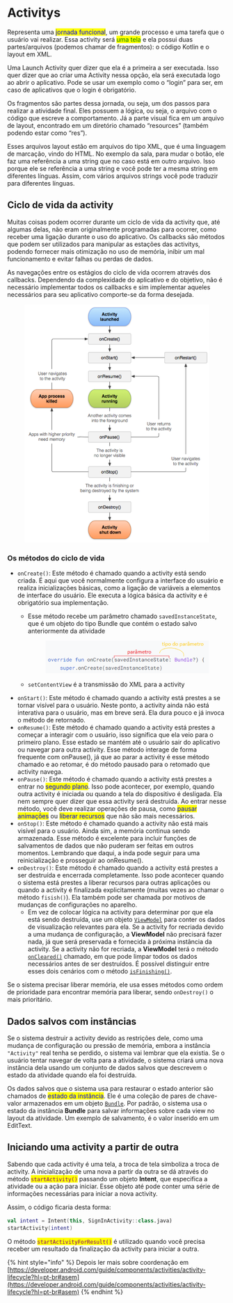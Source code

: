 # Activitys

Representa uma <mark style="color:blue;">jornada funcional</mark>, um grande processo e uma tarefa que o usuário vai realizar. Essa activity será <mark style="color:green;">uma tela</mark> e ela possui duas partes/arquivos (podemos chamar de fragmentos): o código Kotlin e o layout em XML.

Uma Launch Activity quer dizer que ela é a primeira a ser executada. Isso quer dizer que ao criar uma Activity nessa opção, ela será executada logo ao abrir o aplicativo. Pode se usar um exemplo como o “login” para ser, em caso de aplicativos que o login é obrigatório.

Os fragmentos são partes dessa jornada, ou seja, um dos passos para realizar a atividade final. Eles possuem a lógica, ou seja, o arquivo com o código que escreve a comportamento. Já a parte visual fica em um arquivo de layout, encontrado em um diretório chamado “resources” (também podendo estar como “res”).

Esses arquivos layout estão em arquivos do tipo XML, que é uma linguagem de marcação, vindo do HTML. No exemplo da sala, para mudar o botão, ele faz uma referência a uma string que no caso está em outro arquivo. Isso porque ele se referência a uma string e você pode ter a mesma string em diferentes línguas. Assim, com vários arquivos strings você pode traduzir para diferentes línguas.



## Ciclo de vida da activity

Muitas coisas podem ocorrer durante um ciclo de vida da activity que, até algumas delas, não eram originalmente programadas para ocorrer, como receber uma ligação durante o uso do aplicativo. Os callbacks são métodos que podem ser utilizados para manipular as estações das activitys, podendo fornecer mais otimização no uso de memória, inibir um mal funcionamento e evitar falhas ou perdas de dados.

As navegações entre os estágios do ciclo de vida ocorrem através dos callbacks. Dependendo da complexidade do aplicativo e do objetivo, não é necessário implementar todos os callbacks e sim implementar aqueles necessários para seu aplicativo comporte-se da forma desejada.

<figure><img src="../../../.gitbook/assets/ciclo de vida de activity.png" alt=""><figcaption></figcaption></figure>



### Os métodos do ciclo de vida

* `onCreate()`: Este método é chamado quando a activity está sendo criada. É aqui que você normalmente configura a interface do usuário e realiza inicializações básicas, como a ligação de variáveis a elementos de interface do usuário. Ele executa a lógica básica da activity e é obrigatório sua implementação.
  *   Esse método recebe um parâmetro chamado `savedInstanceState`, que é um objeto do tipo Bundle que contém o estado salvo anteriormente da atividade

      <figure><img src="../../../.gitbook/assets/parametro no ciclo de vida onCreate.png" alt=""><figcaption></figcaption></figure>
  * `setContentView` é a transmissão do XML para a activity
* `onStart()`: Este método é chamado quando a activity está prestes a se tornar visível para o usuário. Neste ponto, a activity ainda não está interativa para o usuário, mas em breve será. Ela dura pouco e já invoca o método de retornado.
* `onResume()`: Este método é chamado quando a activity está prestes a começar a interagir com o usuário, isso significa que ela veio para o primeiro plano. Esse estado se mantém até o usuário sair do aplicativo ou navegar para outra activity. Esse método interage de forma frequente com onPause(), já que ao parar a activity é esse método chamado e ao retomar, é do método pausado para o retomado que activity navega.
* `onPause()`: Este método é chamado quando a activity está prestes a entrar no <mark style="color:blue;">segundo plano</mark>. Isso pode acontecer, por exemplo, quando outra activity é iniciada ou quando a tela do dispositivo é desligada. Ela nem sempre quer dizer que essa activity será destruída. Ao entrar nesse método, você deve realizar operações de pausa, como <mark style="color:blue;">pausar animações</mark> ou <mark style="color:blue;">liberar recursos</mark> que não são mais necessários.
* `onStop()`: Este método é chamado quando a activity não está mais visível para o usuário. Ainda sim, a memória continua sendo armazenada. Esse método é excelente para incluir funções de salvamentos de dados que não puderam ser feitas em outros momentos. Lembrando que daqui, a inda pode seguir para uma reinicialização e prosseguir ao onResume().
* `onDestroy()`: Este método é chamado quando a activity está prestes a ser destruída e encerrada completamente. Isso pode acontecer quando o sistema está prestes a liberar recursos para outras aplicações ou quando a activity é finalizada explicitamente (muitas vezes ao chamar o método `fisish()`). Ela também pode ser chamada por motivos de mudanças de configurações no aparelho.&#x20;
  * Em vez de colocar lógica na activity para determinar por que ela está sendo destruída, use um objeto [`ViewModel`](https://developer.android.com/reference/androidx/lifecycle/ViewModel?hl=pt-br) para conter os dados de visualização relevantes para ela. Se a activity for recriada devido a uma mudança de configuração, a **ViewModel** não precisará fazer nada, já que será preservada e fornecida à próxima instância da activity. Se a activity não for recriada, a **ViewModel** terá o método [`onCleared()`](https://developer.android.com/reference/androidx/lifecycle/ViewModel?hl=pt-br#onCleared\(\)) chamado, em que pode limpar todos os dados necessários antes de ser destruídos. É possível distinguir entre esses dois cenários com o método [`isFinishing()`](https://developer.android.com/reference/android/app/Activity?hl=pt-br#isFinishing\(\)).

Se o sistema precisar liberar memória, ele usa esses métodos como ordem de prioridade para encontrar memória para liberar, sendo `onDestroy()` o mais prioritário.



## Dados salvos com instâncias

Se o sistema destruir a activity devido as restrições dele, como uma mudança de configuração ou pressão de memória, embora a instância `"Activity"` real tenha se perdido, o sistema vai lembrar que ela existia. Se o usuário tentar navegar de volta para a atividade, o sistema criará uma nova instância dela usando um conjunto de dados salvos que descrevem o estado da atividade quando ela foi destruída.

Os dados salvos que o sistema usa para restaurar o estado anterior são chamados de <mark style="color:blue;">estado da instância</mark>. Ele é uma coleção de pares de chave-valor armazenados em um objeto [`Bundle`](https://developer.android.com/reference/android/os/Bundle?hl=pt-br). Por padrão, o sistema usa o estado da instância **Bundle** para salvar informações sobre cada view no layout da atividade. Um exemplo de salvamento, é o valor inserido em um EditText.



## Iniciando uma activity a partir de outra

Sabendo que cada activity é uma tela, a troca de tela simboliza a troca de activity. A inicialização de uma nova a partir da outra se dá através do método <mark style="color:purple;">`startActivity()`</mark> passando um objeto **Intent**, que especifica a atividade ou a ação para iniciar. Esse objeto até pode conter uma série de informações necessárias para iniciar a nova activity.

Assim, o código ficaria desta forma:

```kotlin
val intent = Intent(this, SignInActivity::class.java)
startActivity(intent)
```

O método <mark style="color:purple;">`startActivityForResult()`</mark> é utilizado quando você precisa receber um resultado da finalização da activity para iniciar a outra.

{% hint style="info" %}
Depois ler mais sobre coordenação em [https://developer.android.com/guide/components/activities/activity-lifecycle?hl=pt-br#asem](https://developer.android.com/guide/components/activities/activity-lifecycle?hl=pt-br#asem)
{% endhint %}
